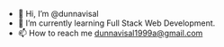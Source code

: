 - 👋 Hi, I’m @dunnavisal
- 🌱 I’m currently learning Full Stack Web Development.
- 📫 How to reach me dunnavisal1999a@gmail.com

<!---
dunnavisal/dunnavisal is a ✨ special ✨ repository because its `README.md` (this file) appears on your GitHub profile.
You can click the Preview link to take a look at your changes.
--->
